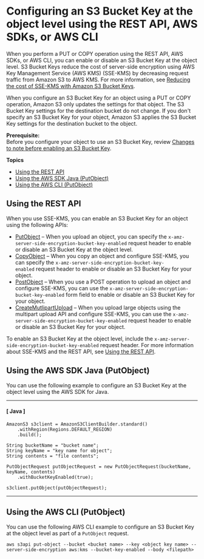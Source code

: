 # Configuring an S3 Bucket Key at the object level using the REST API, AWS SDKs, or AWS CLI<a name="configuring-bucket-key-object"></a>

When you perform a PUT or COPY operation using the REST API, AWS SDKs, or AWS CLI, you can enable or disable an S3 Bucket Key at the object level\. S3 Bucket Keys reduce the cost of server\-side encryption using AWS Key Management Service \(AWS KMS\) \(SSE\-KMS\) by decreasing request traffic from Amazon S3 to AWS KMS\. For more information, see [Reducing the cost of SSE\-KMS with Amazon S3 Bucket Keys](bucket-key.md)\. 

When you configure an S3 Bucket Key for an object using a PUT or COPY operation, Amazon S3 only updates the settings for that object\. The S3 Bucket Key settings for the destination bucket do not change\. If you don't specify an S3 Bucket Key for your object, Amazon S3 applies the S3 Bucket Key settings for the destination bucket to the object\.

**Prerequisite:**  
Before you configure your object to use an S3 Bucket Key, review [Changes to note before enabling an S3 Bucket Key](bucket-key.md#bucket-key-changes)\. 

**Topics**
+ [Using the REST API](#bucket-key-object-rest)
+ [Using the AWS SDK Java \(PutObject\)](#bucket-key-object-sdk)
+ [Using the AWS CLI \(PutObject\)](#bucket-key-object-cli)

## Using the REST API<a name="bucket-key-object-rest"></a>

When you use SSE\-KMS, you can enable an S3 Bucket Key for an object using the following APIs: 
+ [PutObject](https://docs.aws.amazon.com/AmazonS3/latest/API/API_PutObject.html) – When you upload an object, you can specify the `x-amz-server-side-encryption-bucket-key-enabled` request header to enable or disable an S3 Bucket Key at the object level\. 
+ [CopyObject](https://docs.aws.amazon.com/AmazonS3/latest/API/API_CopyObject.html) – When you copy an object and configure SSE\-KMS, you can specify the `x-amz-server-side-encryption-bucket-key-enabled` request header to enable or disable an S3 Bucket Key for your object\. 
+ [PostObject](https://docs.aws.amazon.com/AmazonS3/latest/API/RESTObjectPOST.html) – When you use a POST operation to upload an object and configure SSE\-KMS, you can use the `x-amz-server-side-encryption-bucket-key-enabled` form field to enable or disable an S3 Bucket Key for your object\.
+ [CreateMutlipartUpload](https://docs.aws.amazon.com/AmazonS3/latest/API/API_CreateMultipartUpload.html) – When you upload large objects using the multipart upload API and configure SSE\-KMS, you can use the `x-amz-server-side-encryption-bucket-key-enabled` request header to enable or disable an S3 Bucket Key for your object\.

To enable an S3 Bucket Key at the object level, include the `x-amz-server-side-encryption-bucket-key-enabled` request header\. For more information about SSE\-KMS and the REST API, see [Using the REST API](specifying-kms-encryption.md#KMSUsingRESTAPI)\.

## Using the AWS SDK Java \(PutObject\)<a name="bucket-key-object-sdk"></a>

You can use the following example to configure an S3 Bucket Key at the object level using the AWS SDK for Java\.

------
#### [ Java ]

```
AmazonS3 s3client = AmazonS3ClientBuilder.standard()
    .withRegion(Regions.DEFAULT_REGION)
    .build();

String bucketName = "bucket name";
String keyName = "key name for object";
String contents = "file contents";

PutObjectRequest putObjectRequest = new PutObjectRequest(bucketName, keyName, contents)
    .withBucketKeyEnabled(true);
    
s3client.putObject(putObjectRequest);
```

------

## Using the AWS CLI \(PutObject\)<a name="bucket-key-object-cli"></a>

You can use the following AWS CLI example to configure an S3 Bucket Key at the object level as part of a `PutObject` request\.

```
aws s3api put-object --bucket <bucket name> --key <object key name> --server-side-encryption aws:kms --bucket-key-enabled --body <filepath>
```